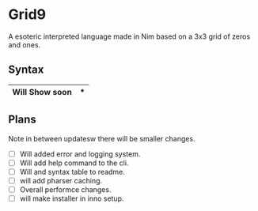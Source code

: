 # Grid9
A esoteric interpreted language made in Nim based on a 3x3 grid of zeros and ones.

## Syntax
| Will Show soon  | * |
| ------------- | ------------- |

## Plans
Note in between updatesw there will be smaller changes.


 - [ ] Will added error and logging system.
 - [ ] Will add help command to the cli.
 - [ ] Will and syntax table to readme.
 - [ ] will add pharser caching.
 - [ ] Overall performce changes.
 - [ ] will make installer in inno setup.
